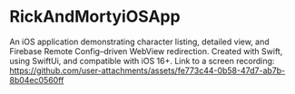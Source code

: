 # RickAndMortyiOSApp
An iOS application demonstrating character listing, detailed view, and Firebase Remote Config–driven WebView redirection. Created with Swift, using SwiftUi, and compatible with iOS 16+.
Link to a screen recording: https://github.com/user-attachments/assets/fe773c44-0b58-47d7-ab7b-8b04ec0560ff

